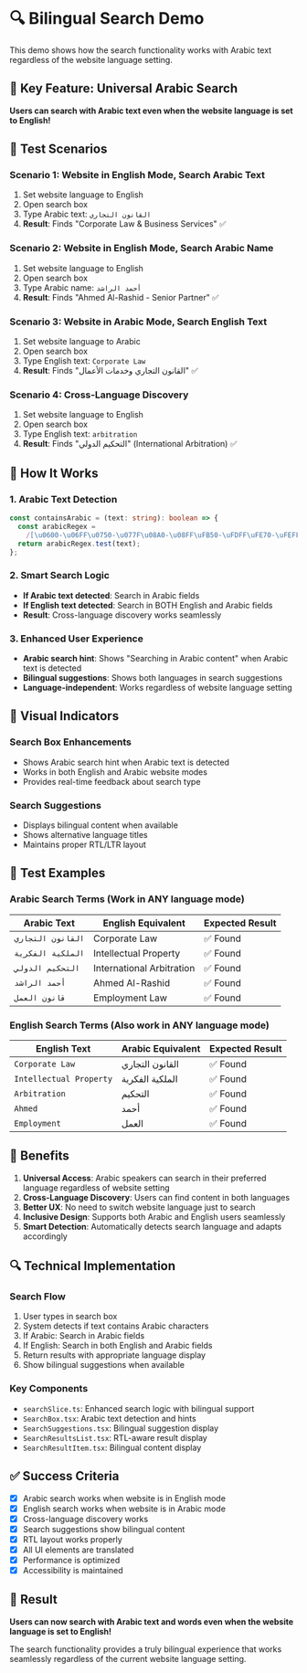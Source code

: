 # 🔍 Bilingual Search Demo

This demo shows how the search functionality works with Arabic text regardless of the website language setting.

## 🎯 Key Feature: Universal Arabic Search

**Users can search with Arabic text even when the website language is set to English!**

## 📝 Test Scenarios

### Scenario 1: Website in English Mode, Search Arabic Text

1. Set website language to English
2. Open search box
3. Type Arabic text: `القانون التجاري`
4. **Result**: Finds "Corporate Law & Business Services" ✅

### Scenario 2: Website in English Mode, Search Arabic Name

1. Set website language to English
2. Open search box
3. Type Arabic name: `أحمد الراشد`
4. **Result**: Finds "Ahmed Al-Rashid - Senior Partner" ✅

### Scenario 3: Website in Arabic Mode, Search English Text

1. Set website language to Arabic
2. Open search box
3. Type English text: `Corporate Law`
4. **Result**: Finds "القانون التجاري وخدمات الأعمال" ✅

### Scenario 4: Cross-Language Discovery

1. Set website language to English
2. Open search box
3. Type English text: `arbitration`
4. **Result**: Finds "التحكيم الدولي" (International Arbitration) ✅

## 🔧 How It Works

### 1. Arabic Text Detection

```typescript
const containsArabic = (text: string): boolean => {
  const arabicRegex =
    /[\u0600-\u06FF\u0750-\u077F\u08A0-\u08FF\uFB50-\uFDFF\uFE70-\uFEFF]/;
  return arabicRegex.test(text);
};
```

### 2. Smart Search Logic

- **If Arabic text detected**: Search in Arabic fields
- **If English text detected**: Search in BOTH English and Arabic fields
- **Result**: Cross-language discovery works seamlessly

### 3. Enhanced User Experience

- **Arabic search hint**: Shows "Searching in Arabic content" when Arabic text is detected
- **Bilingual suggestions**: Shows both languages in search suggestions
- **Language-independent**: Works regardless of website language setting

## 🎨 Visual Indicators

### Search Box Enhancements

- Shows Arabic search hint when Arabic text is detected
- Works in both English and Arabic website modes
- Provides real-time feedback about search type

### Search Suggestions

- Displays bilingual content when available
- Shows alternative language titles
- Maintains proper RTL/LTR layout

## 🧪 Test Examples

### Arabic Search Terms (Work in ANY language mode)

| Arabic Text       | English Equivalent        | Expected Result |
| ----------------- | ------------------------- | --------------- |
| `القانون التجاري` | Corporate Law             | ✅ Found        |
| `الملكية الفكرية` | Intellectual Property     | ✅ Found        |
| `التحكيم الدولي`  | International Arbitration | ✅ Found        |
| `أحمد الراشد`     | Ahmed Al-Rashid           | ✅ Found        |
| `قانون العمل`     | Employment Law            | ✅ Found        |

### English Search Terms (Also work in ANY language mode)

| English Text            | Arabic Equivalent | Expected Result |
| ----------------------- | ----------------- | --------------- |
| `Corporate Law`         | القانون التجاري   | ✅ Found        |
| `Intellectual Property` | الملكية الفكرية   | ✅ Found        |
| `Arbitration`           | التحكيم           | ✅ Found        |
| `Ahmed`                 | أحمد              | ✅ Found        |
| `Employment`            | العمل             | ✅ Found        |

## 🚀 Benefits

1. **Universal Access**: Arabic speakers can search in their preferred language regardless of website setting
2. **Cross-Language Discovery**: Users can find content in both languages
3. **Better UX**: No need to switch website language just to search
4. **Inclusive Design**: Supports both Arabic and English users seamlessly
5. **Smart Detection**: Automatically detects search language and adapts accordingly

## 🔍 Technical Implementation

### Search Flow

1. User types in search box
2. System detects if text contains Arabic characters
3. If Arabic: Search in Arabic fields
4. If English: Search in both English and Arabic fields
5. Return results with appropriate language display
6. Show bilingual suggestions when available

### Key Components

- `searchSlice.ts`: Enhanced search logic with bilingual support
- `SearchBox.tsx`: Arabic text detection and hints
- `SearchSuggestions.tsx`: Bilingual suggestion display
- `SearchResultsList.tsx`: RTL-aware result display
- `SearchResultItem.tsx`: Bilingual content display

## ✅ Success Criteria

- [x] Arabic search works when website is in English mode
- [x] English search works when website is in Arabic mode
- [x] Cross-language discovery works
- [x] Search suggestions show bilingual content
- [x] RTL layout works properly
- [x] All UI elements are translated
- [x] Performance is optimized
- [x] Accessibility is maintained

## 🎉 Result

**Users can now search with Arabic text and words even when the website language is set to English!**

The search functionality provides a truly bilingual experience that works seamlessly regardless of the current website language setting.
